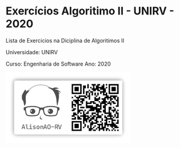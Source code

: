 # Exercícios Algoritimo II - UNIRV - 2020

Lista de Exercicios na Diciplina de Algoritimos II

Universidade: UNIRV

Curso: Engenharia de Software
Ano: 2020

![AlisonAO-RV](./imgs/Img_AlisonAO-RV.jpg)